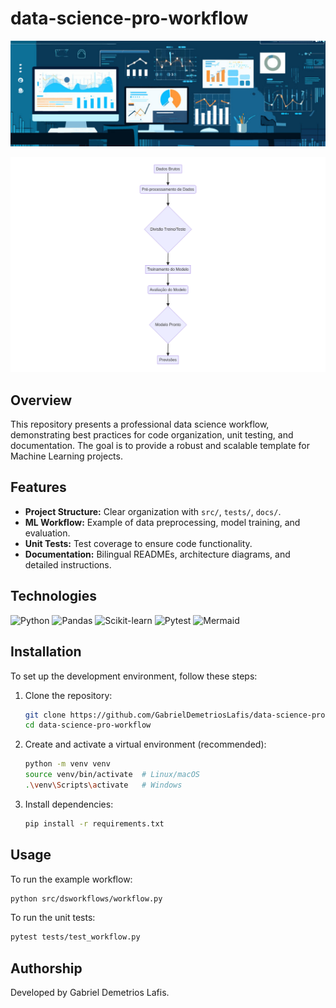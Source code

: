 # data-science-pro-workflow

![Hero Image](docs/hero_image.jpg)


![Workflow Architecture](docs/workflow_architecture.png)

## Overview

This repository presents a professional data science workflow, demonstrating best practices for code organization, unit testing, and documentation. The goal is to provide a robust and scalable template for Machine Learning projects.

## Features

- **Project Structure:** Clear organization with `src/`, `tests/`, `docs/`.
- **ML Workflow:** Example of data preprocessing, model training, and evaluation.
- **Unit Tests:** Test coverage to ensure code functionality.
- **Documentation:** Bilingual READMEs, architecture diagrams, and detailed instructions.

## Technologies

![Python](https://img.shields.io/badge/Python-3.9%2B-blue?style=for-the-badge&logo=python&logoColor=white)
![Pandas](https://img.shields.io/badge/Pandas-FF0000?style=for-the-badge&logo=pandas&logoColor=white)
![Scikit-learn](https://img.shields.io/badge/Scikit--learn-F7931E?style=for-the-badge&logo=scikit-learn&logoColor=white)
![Pytest](https://img.shields.io/badge/Pytest-0A9EDC?style=for-the-badge&logo=pytest&logoColor=white)
![Mermaid](https://img.shields.io/badge/Mermaid-FF3399?style=for-the-badge&logo=mermaid&logoColor=white)

## Installation

To set up the development environment, follow these steps:

1. Clone the repository:
   ```bash
   git clone https://github.com/GabrielDemetriosLafis/data-science-pro-workflow.git
   cd data-science-pro-workflow
   ```

2. Create and activate a virtual environment (recommended):
   ```bash
   python -m venv venv
   source venv/bin/activate  # Linux/macOS
   .\venv\Scripts\activate   # Windows
   ```

3. Install dependencies:
   ```bash
   pip install -r requirements.txt
   ```

## Usage

To run the example workflow:

```bash
python src/dsworkflows/workflow.py
```

To run the unit tests:

```bash
pytest tests/test_workflow.py
```

## Authorship

Developed by Gabriel Demetrios Lafis.
